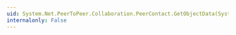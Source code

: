 ```yaml
---
uid: System.Net.PeerToPeer.Collaboration.PeerContact.GetObjectData(System.Runtime.Serialization.SerializationInfo,System.Runtime.Serialization.StreamingContext)
internalonly: False
---
```

